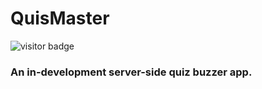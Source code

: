 # QuisMaster

![visitor badge](https://visitor-badge.glitch.me/badge?page_id=somePythonProgrammer.QuizMaster)

### An in-development server-side quiz buzzer app.

